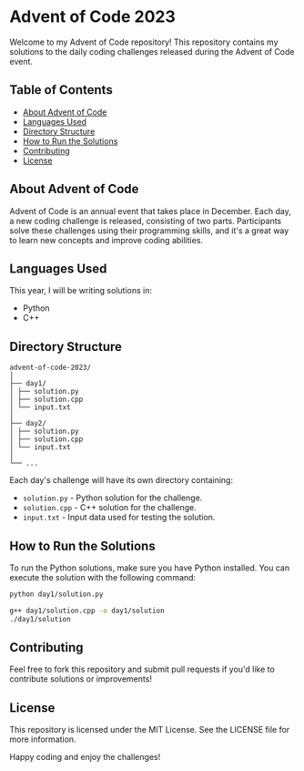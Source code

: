 # Advent of Code 2023

Welcome to my Advent of Code repository! This repository contains my solutions to the daily coding challenges released during the Advent of Code event.

## Table of Contents

- [About Advent of Code](#about-advent-of-code)
- [Languages Used](#languages-used)
- [Directory Structure](#directory-structure)
- [How to Run the Solutions](#how-to-run-the-solutions)
- [Contributing](#contributing)
- [License](#license)

## About Advent of Code

Advent of Code is an annual event that takes place in December. Each day, a new coding challenge is released, consisting of two parts. Participants solve these challenges using their programming skills, and it's a great way to learn new concepts and improve coding abilities.

## Languages Used

This year, I will be writing solutions in:

- Python
- C++

## Directory Structure

```
advent-of-code-2023/
│
├── day1/
│ ├── solution.py
│ ├── solution.cpp
│ └── input.txt
│
├── day2/
│ ├── solution.py
│ ├── solution.cpp
│ └── input.txt
│
└── ...
```

Each day's challenge will have its own directory containing:

- `solution.py` - Python solution for the challenge.
- `solution.cpp` - C++ solution for the challenge.
- `input.txt` - Input data used for testing the solution.

## How to Run the Solutions

To run the Python solutions, make sure you have Python installed. You can execute the solution with the following command:

```bash
python day1/solution.py
```

```bash
g++ day1/solution.cpp -o day1/solution
./day1/solution
```

## Contributing

Feel free to fork this repository and submit pull requests if you'd like to contribute solutions or improvements!

## License

This repository is licensed under the MIT License. See the LICENSE file for more information.

Happy coding and enjoy the challenges!
